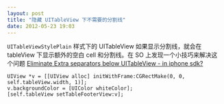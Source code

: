 ```yaml
---
layout: post
title: "隐藏 UITableView 下不需要的分割线"
date: 2012-05-23 19:03
---
```


`UITableViewStylePlain` 样式下的 UITableView 如果显示分割线，就会在 tableView 下显示额外的空白 cell 和分割线。在 SO 上发现一个小技巧来解决这个问题 [Eliminate Extra separators below UITableView - in iphone sdk?][1]

```
UIView *v = [[UIView alloc] initWithFrame:CGRectMake(0, 0, self.tableView.width, 1)];
v.backgroundColor = [UIColor whiteColor];
[self.tableView setTableFooterView:v];
```

[1]:http://stackoverflow.com/a/1789714/380774
